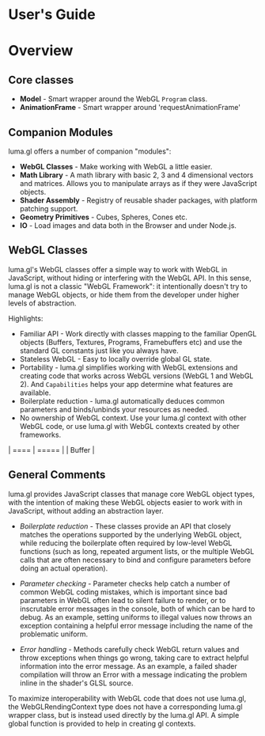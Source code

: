 # User's Guide


# Overview

## Core classes

* **Model** - Smart wrapper around the WebGL `Program` class.
* **AnimationFrame** - Smart wrapper around 'requestAnimationFrame'


## Companion Modules

luma.gl offers a number of companion "modules":

* **WebGL Classes** - Make working with WebGL a little easier.
* **Math Library** - A math library with basic 2, 3 and 4 dimensional
  vectors and matrices. Allows you to manipulate arrays as if they were
  JavaScript objects.
* **Shader Assembly** - Registry of reusable shader packages, with platform
  patching support.
* **Geometry Primitives** - Cubes, Spheres, Cones etc.
* **IO** - Load images and data both in the Browser and under Node.js.


## WebGL Classes

luma.gl's WebGL classes offer a simple way to work with WebGL in JavaScript,
without hiding or interfering with the WebGL API.
In this sense, luma.gl is not a classic "WebGL Framework": it intentionally
doesn't try to manage WebGL objects, or hide them from the developer
under higher levels of abstraction.

Highlights:
* Familiar API - Work directly with classes mapping to the familiar OpenGL
  objects (Buffers, Textures, Programs, Framebuffers etc) and use the standard
  GL constants just like you always have.
* Stateless WebGL - Easy to locally override global GL state.
* Portability - luma.gl simplifies working with WebGL extensions and
  creating code that works across WebGL versions (WebGL 1 and WebGL 2).
  And `Capabilities` helps your app determine what features are available.
* Boilerplate reduction - luma.gl automatically deduces common parameters and
  binds/unbinds your resources as needed.
* No ownership of WebGL context. Use your luma.gl context with other WebGL
  code, or use luma.gl with WebGL contexts created by other frameworks.

| ==== | ===== |
| Buffer |

## General Comments

luma.gl provides JavaScript classes that manage core WebGL object types,
with the intention of making these WebGL objects easier to work with in
JavaScript, without adding an abstraction layer.

* *Boilerplate reduction* - These classes provide an API that closely matches
  the operations supported by the underlying WebGL object, while reducing
  the boilerplate often required by low-level WebGL functions (such as long,
  repeated argument lists, or the multiple WebGL calls that are often
  necessary to bind and configure parameters before doing an actual operation).

* *Parameter checking* - Parameter checks help catch a number of common
  WebGL coding mistakes, which is important since bad parameters in WebGL
  often lead to silent failure to render, or to inscrutable error messages
  in the console, both of which can be hard to debug. As an example,
  setting uniforms to illegal values now throws an exception containing a
  helpful error message including the name of the problematic uniform.

* *Error handling* - Methods carefully check WebGL return values and
  throw exceptions when things go wrong, taking care to extract helpful
  information into the error message.
  As an example, a failed shader compilation will throw an Error with a
  message indicating the problem inline in the shader's GLSL source.

To maximize interoperability with WebGL code that does not use luma.gl, the
WebGLRendingContext type does not have a corresponding luma.gl wrapper class,
but is instead used directly by the luma.gl API.
A simple global function is provided to help in creating gl contexts.

